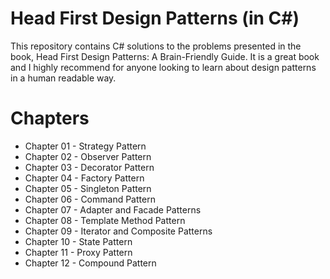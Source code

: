 # Head First Design Patterns (in C#)

This repository contains C# solutions to the problems presented in the book, Head First Design Patterns: A Brain-Friendly Guide.  It is a great book and I highly recommend for anyone looking to learn about design patterns in a human readable way.

# Chapters

- Chapter 01 - Strategy Pattern
- Chapter 02 - Observer Pattern
- Chapter 03 - Decorator Pattern
- Chapter 04 - Factory Pattern
- Chapter 05 - Singleton Pattern
- Chapter 06 - Command Pattern
- Chapter 07 - Adapter and Facade Patterns
- Chapter 08 - Template Method Pattern
- Chapter 09 - Iterator and Composite Patterns
- Chapter 10 - State Pattern
- Chapter 11 - Proxy Pattern
- Chapter 12 - Compound Pattern
